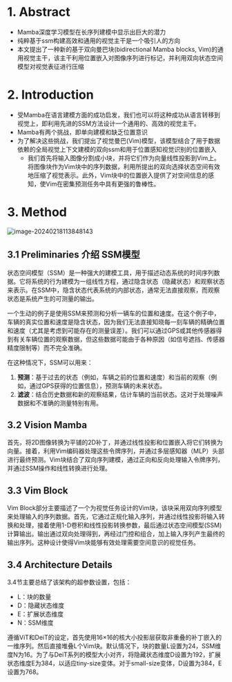 # 1. Abstract

- Mamba深度学习模型在长序列建模中显示出巨大的潜力
- 纯粹基于ssm构建高效和通用的视觉主干是一个吸引人的方向
- 本文提出了一种新的基于双向曼巴块(bidirectional Mamba blocks, Vim)的通用视觉主干，该主干利用位置嵌入对图像序列进行标记，并利用双向状态空间模型对视觉表征进行压缩

# 2. Introduction

- 受Mamba在语言建模方面的成功启发，我们也可以将这种成功从语言转移到视觉上，即利用先进的SSM方法设计一个通用的、高效的视觉主干。
- Mamba有两个挑战，即单向建模和缺乏位置意识
- 为了解决这些挑战，我们提出了视觉曼巴(Vim)模型，该模型结合了用于数据依赖的全局视觉上下文建模的双向ssm和用于位置感知视觉识别的位置嵌入
  - 我们首先将输入图像分割成小块，并将它们作为向量线性投影到Vim上。将图像块作为Vim块中的序列数据，利用所提出的双向选择状态空间有效地压缩了视觉表示。此外，Vim块中的位置嵌入提供了对空间信息的感知，使Vim在密集预测任务中具有更强的鲁棒性。

# 3. Method

![image-20240218113848143](https://pj-typora.oss-cn-shanghai.aliyuncs.com/image-20240218113848143.png)

## 3.1 Preliminaries 介绍 SSM模型

状态空间模型（SSM）是一种强大的建模工具，用于描述动态系统的时间序列数据。它将系统的行为建模为一组线性方程，通过隐含状态（隐藏状态）和观察状态来表示。在SSM中，隐含状态代表系统的内部状态，通常无法直接观察，而观察状态是系统产生的可测量的输出。

一个生动的例子是使用SSM来预测和分析一辆车的位置和速度。在这个例子中，车辆的真实位置和速度是隐含状态，因为我们无法直接知晓每一刻车辆的精确位置和速度（尤其是考虑到可能存在的测量误差）。我们可以通过GPS或其他传感器得到有关车辆位置的观察数据，但这些数据可能由于各种原因（如信号遮挡、传感器精度限制等）而不完全准确。

在这种情况下，SSM可以用来：

1. **预测**：基于过去的状态（例如，车辆之前的位置和速度）和当前的观察（例如，通过GPS获得的位置信息），预测车辆的未来状态。
2. **滤波**：结合历史数据和新的观察结果，估计车辆的当前状态。这对于处理噪声数据和不准确的测量特别有用。



## 3.2 Vision Mamba

首先，将2D图像转换为平铺的2D补丁，并通过线性投影和位置嵌入将它们转换为向量。接着，利用Vim编码器处理这些令牌序列，并通过多层感知器（MLP）头部进行最终预测。Vim块结合了双向序列建模，通过正向和反向处理输入令牌序列，并通过SSM操作和线性转换进行处理。



## 3.3 Vim Block

Vim Block部分主要描述了一个为视觉任务设计的Vim块，该块采用双向序列模型来处理输入的序列数据。首先，它通过正规化输入序列，并通过线性投影将输入转换和处理，接着使用1-D卷积和线性投影转换参数，最后通过状态空间模型(SSM)计算输出。输出通过双向处理得到，再经过门控和组合，加上输入序列产生最终的输出序列。这种设计使得Vim块能够有效处理需要空间意识的视觉任务。



## 3.4 Architecture Details

3.4节主要总结了该架构的超参数设置，包括：

- L：块的数量
- D：隐藏状态维度
- E：扩展状态维度
- N：SSM维度

遵循ViT和DeiT的设定，首先使用16×16的核大小投影层获取非重叠的补丁嵌入的一维序列。然后直接堆叠L个Vim块。默认情况下，块的数量L设置为24，SSM维度N为16。为了与DeiT系列的模型大小对齐，将隐藏状态维度D设置为192，扩展状态维度E为384，以适应tiny-size变体。对于small-size变体，D设置为384，E设置为768。
